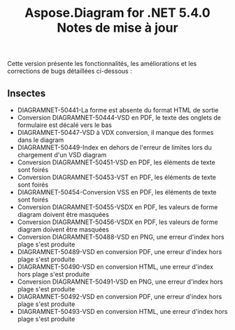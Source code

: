 ﻿---
title: Aspose.Diagram for .NET 5.4.0 Notes de mise à jour
type: docs
weight: 60
url: /fr/net/aspose-diagram-for-net-5-4-0-release-notes/
---
Cette version présente les fonctionnalités, les améliorations et les corrections de bugs détaillées ci-dessous :
## **Insectes**
- DIAGRAMNET-50441-La forme est absente du format HTML de sortie
- Conversion DIAGRAMNET-50444-VSD en PDF, le texte des onglets de formulaire est décalé vers le bas
- DIAGRAMNET-50447-VSD à VDX conversion, il manque des formes dans le diagram
- DIAGRAMNET-50449-Index en dehors de l'erreur de limites lors du chargement d'un VSD diagram
- Conversion DIAGRAMNET-50451-VSD en PDF, les éléments de texte sont foirés
- Conversion DIAGRAMNET-50453-VST en PDF, les éléments de texte sont foirés
- DIAGRAMNET-50454-Conversion VSS en PDF, les éléments de texte sont foirés
- Conversion DIAGRAMNET-50455-VSDX en PDF, les valeurs de forme diagram doivent être masquées
- Conversion DIAGRAMNET-50456-VSDX en PDF, les valeurs de forme diagram doivent être masquées
- Conversion DIAGRAMNET-50488-VSD en PNG, une erreur d'index hors plage s'est produite
- DIAGRAMNET-50489-VSD en conversion PDF, une erreur d'index hors plage s'est produite
- DIAGRAMNET-50490-VSD en conversion HTML, une erreur d'index hors plage s'est produite
- Conversion DIAGRAMNET-50491-VSD en PNG, une erreur d'index hors plage s'est produite
- DIAGRAMNET-50492-VSD en conversion PDF, une erreur d'index hors plage s'est produite
- DIAGRAMNET-50493-VSD en conversion HTML, une erreur d'index hors plage s'est produite

